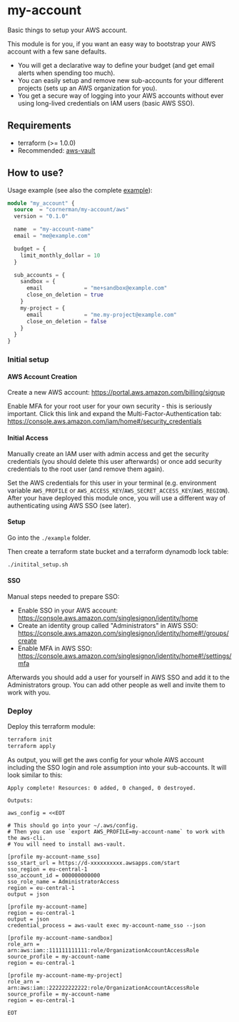 # my-account

Basic things to setup your AWS account.

This module is for you, if you want an easy way to bootstrap your AWS account with a few sane defaults.
- You will get a declarative way to define your budget (and get email alerts when spending too much).
- You can easily setup and remove new sub-accounts for your different projects (sets up an AWS organization for you).
- You get a secure way of logging into your AWS accounts without ever using long-lived credentials on IAM users (basic AWS SSO).

## Requirements

- terraform (>= 1.0.0)
- Recommended: [aws-vault](https://github.com/99designs/aws-vault)

## How to use?

Usage example (see also the complete [example](./example/main.tf)):
```tf
module "my_account" {
  source  = "cornerman/my-account/aws"
  version = "0.1.0"

  name  = "my-account-name"
  email = "me@example.com"

  budget = {
    limit_monthly_dollar = 10
  }

  sub_accounts = {
    sandbox = {
      email             = "me+sandbox@example.com"
      close_on_deletion = true
    }
    my-project = {
      email             = "me.my-project@example.com"
      close_on_deletion = false
    }
  }
}
```

### Initial setup

#### AWS Account Creation

Create a new AWS account: https://portal.aws.amazon.com/billing/signup

Enable MFA for your root user for your own security - this is seriously important. Click this link and expand the Multi-Factor-Authentication tab: https://console.aws.amazon.com/iam/home#/security_credentials

#### Initial Access

Manually create an IAM user with admin access and get the security credentials (you should delete this user afterwards) or once add security credentials to the root user (and remove them again).

Set the AWS credentials for this user in your terminal (e.g. environment variable `AWS_PROFILE` or `AWS_ACCESS_KEY`/`AWS_SECRET_ACCESS_KEY`/`AWS_REGION`). After your have deployed this module once, you will use a different way of authenticating using AWS SSO (see later).

#### Setup

Go into the `./example` folder.

Then create a terraform state bucket and a terraform dynamodb lock table:
```sh
./initital_setup.sh
```

#### SSO

Manual steps needed to prepare SSO:
- Enable SSO in your AWS account: https://console.aws.amazon.com/singlesignon/identity/home
- Create an identity group called "Administrators" in AWS SSO: https://console.aws.amazon.com/singlesignon/identity/home#!/groups/create
- Enable MFA in AWS SSO: https://console.aws.amazon.com/singlesignon/identity/home#!/settings/mfa

Afterwards you should add a user for yourself in AWS SSO and add it to the Administrators group. You can add other people as well and invite them to work with you.

### Deploy

Deploy this terraform module:
```sh
terraform init
terraform apply
```

As output, you will get the aws config for your whole AWS account including the SSO login and role assumption into your sub-accounts. It will look similar to this:
```
Apply complete! Resources: 0 added, 0 changed, 0 destroyed.

Outputs:

aws_config = <<EOT

# This should go into your ~/.aws/config.
# Then you can use `export AWS_PROFILE=my-account-name` to work with the aws-cli.
# You will need to install aws-vault.

[profile my-account-name_sso]
sso_start_url = https://d-xxxxxxxxxx.awsapps.com/start
sso_region = eu-central-1
sso_account_id = 000000000000
sso_role_name = AdministratorAccess
region = eu-central-1
output = json

[profile my-account-name]
region = eu-central-1
output = json
credential_process = aws-vault exec my-account-name_sso --json

[profile my-account-name-sandbox]
role_arn = arn:aws:iam::111111111111:role/OrganizationAccountAccessRole
source_profile = my-account-name
region = eu-central-1

[profile my-account-name-my-project]
role_arn = arn:aws:iam::222222222222:role/OrganizationAccountAccessRole
source_profile = my-account-name
region = eu-central-1

EOT
```
